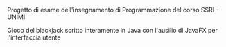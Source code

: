 Progetto di esame dell'insegnamento di Programmazione del corso SSRI - UNIMI

Gioco del blackjack scritto interamente in Java con l'ausilio di JavaFX per l'interfaccia utente
